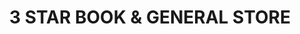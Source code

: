 ---
title: "3 STAR BOOK & GENERAL STORE"
url: /hyderabad/3-star-book-and-general-store/
shop: books
---